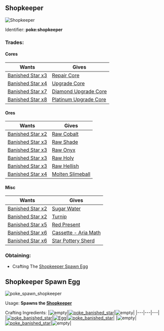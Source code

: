 ## Shopkeeper
![Shopkeeper](https://github.com/ItsMePok/PFE/assets/136857747/fe224e70-cbe3-4056-ad9f-48367bd2edd4)

Identifier: **poke:shopkeeper**
### Trades:
#### Cores
|Wants|Gives|
|--|--|
|[Banished Star x3](https://pfewiki.gitbook.io/home/items/banished-stars/banished-star-x3)|[Repair Core](https://pfewiki.gitbook.io/home/items/cores/repair-core)
|[Banished Star x4](https://pfewiki.gitbook.io/home/items/banished-stars/banished-star-x4)|[Upgrade Core](https://pfewiki.gitbook.io/home/items/cores/upgrade-core)
|[Banished Star x7](https://pfewiki.gitbook.io/home/items/banished-stars/banished-star-x7)|[Diamond Upgrade Core](https://github.com/ItsMePok/PFE/wiki/Diamond-Upgrade-Core)
|[Banished Star x8](https://pfewiki.gitbook.io/home/items/banished-stars/banished-star-x8)|[Platinum Upgrade Core](https://github.com/ItsMePok/PFE/wiki/Platinum-Upgrade-Core)

#### Ores
|Wants|Gives|
|--|--|
|[Banished Star x2](https://pfewiki.gitbook.io/home/items/banished-stars/banished-star-x2)|[Raw Cobalt](https://github.com/ItsMePok/PFE/wiki/Raw-Cobalt)
|[Banished Star x3](https://pfewiki.gitbook.io/home/items/banished-stars/banished-star-x3)|[Raw Shade](https://github.com/ItsMePok/PFE/wiki/Raw-Shade)
|[Banished Star x3](https://pfewiki.gitbook.io/home/items/banished-stars/banished-star-x3)|[Raw Onyx](https://github.com/ItsMePok/PFE/wiki/Raw-Onyx)
|[Banished Star x3](https://pfewiki.gitbook.io/home/items/banished-stars/banished-star-x3)|[Raw Holy](https://github.com/ItsMePok/PFE/wiki/Raw-Holy)
|[Banished Star x3](https://pfewiki.gitbook.io/home/items/banished-stars/banished-star-x3)|[Raw Hellish](https://github.com/ItsMePok/PFE/wiki/Raw-Hellish)
|[Banished Star x4](https://pfewiki.gitbook.io/home/items/banished-stars/banished-star-x4)|[Molten Slimeball](https://github.com/ItsMePok/PFE/wiki/Molten-Slimeball)

#### Misc
|Wants|Gives|
|--|--|
|[Banished Star x2](https://pfewiki.gitbook.io/home/items/banished-stars/banished-star-x2)|[Sugar Water](https://github.com/ItsMePok/PFE/wiki/Sugar-Water)
|[Banished Star x2](https://pfewiki.gitbook.io/home/items/banished-stars/banished-star-x2)|[Turnip](https://github.com/ItsMePok/PFE/wiki/Trunip)
|[Banished Star x5](https://pfewiki.gitbook.io/home/items/banished-stars/banished-star-x5)|[Red Present](https://github.com/ItsMePok/PFE/wiki/Red-Present)
|[Banished Star x6](https://pfewiki.gitbook.io/home/items/banished-stars/banished-star-x6)|[Cassette - Aria Math](https://github.com/ItsMePok/PFE/wiki/Cassette-AriaMath)
|[Banished Star x6](https://pfewiki.gitbook.io/home/items/banished-stars/banished-star-x6)|[Star Pottery Sherd](https://github.com/ItsMePok/PFE/wiki/Star-Sherd)

### Obtaining:
 * Crafting The [Shopkeeper Spawn Egg](https://github.com/ItsMePok/PFE/wiki/Shopkeeper#shopkeeper-spawn-egg)

## Shopkeeper Spawn Egg
![poke_spawn_shopkeeper](https://github.com/ItsMePok/PFE/assets/136857747/fbafe2e5-e5e2-4cb2-95d3-896d09a601af)

Usage: **Spawns the [Shopkeeper](https://github.com/ItsMePok/PFE/wiki/Shopkeeper)**

Crafting Ingredients:
|![empty](https://github.com/ItsMePok/PFE/assets/136857747/539f7ffa-6950-4eb0-9333-9a4bff3b15de)|[![poke_banished_star](https://github.com/ItsMePok/PFE/assets/136857747/99a7c0b7-2014-4f8a-9095-0d46adb54b56)](https://github.com/ItsMePok/PFE/wiki/Banished-Star)|![empty](https://github.com/ItsMePok/PFE/assets/136857747/539f7ffa-6950-4eb0-9333-9a4bff3b15de)|
|---|---|---|
|[![poke_banished_star](https://github.com/ItsMePok/PFE/assets/136857747/99a7c0b7-2014-4f8a-9095-0d46adb54b56)](https://github.com/ItsMePok/PFE/wiki/Banished-Star)|[![Egg](https://minecraft.wiki/images/Egg_JE2_BE2.png?495d9&format=original)](https://minecraft.wiki/w/Egg)|[![poke_banished_star](https://github.com/ItsMePok/PFE/assets/136857747/99a7c0b7-2014-4f8a-9095-0d46adb54b56)](https://github.com/ItsMePok/PFE/wiki/Banished-Star)|
|![empty](https://github.com/ItsMePok/PFE/assets/136857747/539f7ffa-6950-4eb0-9333-9a4bff3b15de)|[![poke_banished_star](https://github.com/ItsMePok/PFE/assets/136857747/99a7c0b7-2014-4f8a-9095-0d46adb54b56)](https://github.com/ItsMePok/PFE/wiki/Banished-Star)|![empty](https://github.com/ItsMePok/PFE/assets/136857747/539f7ffa-6950-4eb0-9333-9a4bff3b15de)|